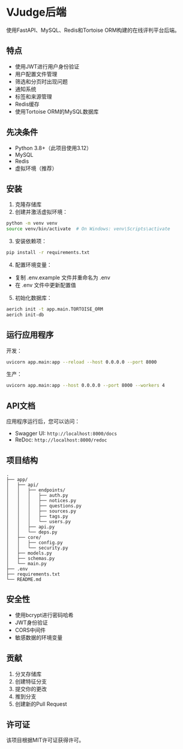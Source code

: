 # VJudge后端

使用FastAPI、MySQL、Redis和Tortoise ORM构建的在线评判平台后端。

## 特点

- 使用JWT进行用户身份验证
- 用户配置文件管理
- 筛选和分页时出现问题
- 通知系统
- 标签和来源管理
- Redis缓存
- 使用Tortoise ORM的MySQL数据库

## 先决条件

- Python 3.8+（此项目使用3.12）
- MySQL
- Redis
- 虚拟环境（推荐）

## 安装

1. 克隆存储库
2. 创建并激活虚拟环境：
```bash
python -m venv venv
source venv/bin/activate  # On Windows: venv\Scripts\activate
```

3. 安装依赖项：
```bash
pip install -r requirements.txt
```

4. 配置环境变量：
- 复制 .env.example 文件并重命名为 .env
- 在 .env 文件中更新配置值

5. 初始化数据库：
```bash
aerich init -t app.main.TORTOISE_ORM
aerich init-db
```

## 运行应用程序

开发：
```bash
uvicorn app.main:app --reload --host 0.0.0.0 --port 8000
```

生产：
```bash
uvicorn app.main:app --host 0.0.0.0 --port 8000 --workers 4
```

## API文档

应用程序运行后，您可以访问：
- Swagger UI: `http://localhost:8000/docs`
- ReDoc: `http://localhost:8000/redoc`

## 项目结构

```
.
├── app/
│   ├── api/
│   │   ├── endpoints/
│   │   │   ├── auth.py
│   │   │   ├── notices.py
│   │   │   ├── questions.py
│   │   │   ├── sources.py
│   │   │   ├── tags.py
│   │   │   └── users.py
│   │   ├── api.py
│   │   └── deps.py
│   ├── core/
│   │   ├── config.py
│   │   └── security.py
│   ├── models.py
│   ├── schemas.py
│   └── main.py
├── .env
├── requirements.txt
└── README.md
```

## 安全性

- 使用bcrypt进行密码哈希
- JWT身份验证
- CORS中间件
- 敏感数据的环境变量

## 贡献

1. 分叉存储库
2. 创建特征分支
3. 提交你的更改
4. 推到分支
5. 创建新的Pull Request

## 许可证

该项目根据MIT许可证获得许可。
